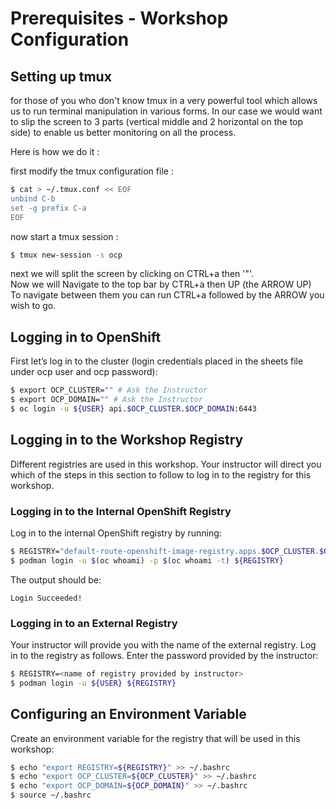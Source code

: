 # Prerequisites - Workshop Configuration

## Setting up tmux

for those of you who don't know tmux in a very powerful tool which allows us to run terminal manipulation in various forms. In our case we would want to slip the screen to 3 parts (vertical middle and 2 horizontal on the top side) to enable us better monitoring on all the process.

Here is how we do it :

first modify the tmux configuration file :

```bash
$ cat > ~/.tmux.conf << EOF
unbind C-b
set -g prefix C-a
EOF
```

now start a tmux session :

```bash
$ tmux new-session -s ocp
```

next we will split the screen by clicking on CTRL+a then '"'.  
Now we will Navigate to the top bar by CTRL+a then UP (the ARROW UP)  
To navigate between them you can run CTRL+a followed by the ARROW you wish to go.   

## Logging in to OpenShift
First let’s log in to the cluster (login credentials placed in the sheets file under ocp user and ocp password):
```bash
$ export OCP_CLUSTER="" # Ask the Instructor 
$ export OCP_DOMAIN="" # Ask the Instructor 
$ oc login -u ${USER} api.$OCP_CLUSTER.$OCP_DOMAIN:6443
```

## Logging in to the Workshop Registry
Different registries are used in this workshop. Your instructor will direct you which of the steps in this section to follow to log in to the registry for this workshop.

### Logging in to the Internal OpenShift Registry
Log in to the internal OpenShift registry by running:
```bash
$ REGISTRY="default-route-openshift-image-registry.apps.$OCP_CLUSTER.$OCP_DOMAIN"
$ podman login -u $(oc whoami) -p $(oc whoami -t) ${REGISTRY}
```
The output should be:
```
Login Succeeded!
```

### Logging in to an External Registry
Your instructor will provide you with the name of the external registry. Log in to the registry as follows. Enter the password provided by the instructor:
```bash
$ REGISTRY=<name of registry provided by instructor>
$ podman login -u ${USER} ${REGISTRY}
```

## Configuring an Environment Variable
Create an environment variable for the registry that will be used in this workshop:
```bash
$ echo "export REGISTRY=${REGISTRY}" >> ~/.bashrc
$ echo "export OCP_CLUSTER=${OCP_CLUSTER}" >> ~/.bashrc
$ echo "export OCP_DOMAIN=${OCP_DOMAIN}" >> ~/.bashrc
$ source ~/.bashrc
```



